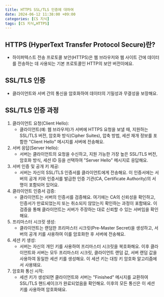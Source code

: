 ```yaml
---
title: HTTPS SSL/TLS 인증에 대하여
date: 2024-06-12 11:38:00 +09:00
categories: [CS 지식]
tags: [CS 지식,HTTPS]
---
```


## HTTPS (HyperText Transfer Protocol Secure)란? 
- 하이퍼텍스트 전송 프로토콜 보안(HTTPS)은 웹 브라우저와 웹 사이트 간에 데이터를 전송하는 데 사용되는 기본 프로토콜인 HTTP의 보안 버전이에요.

## SSL/TLS 인증
- 클라이언트와 서버 간의 통신을 암호화하여 데이터의 기밀성과 무결성을 보장해요.

## SSL/TLS 인증 과정
1. 클라이언트 요청(Client Hello):
   - 클라이언트(예: 웹 브라우저)가 서버에 HTTPS 요청을 보낼 때, 지원하는 SSL/TLS 버전, 암호화 방식(Cipher Suites), 압축 방법, 세션 재개 정보를 포함한 "Client Hello" 메시지를 서버에 전송해요.
2. 서버 응답(Server Hello):
   - 서버는 클라이언트의 요청을 수신하고, 지원 가능한 가장 높은 SSL/TLS 버전, 암호화 방식, 세션 ID 등을 선택하여 "Server Hello" 메시지로 응답해요.
3. 서버 인증 및 공개 키 제공:
   - 서버는 자신의 SSL/TLS 인증서를 클라이언트에게 전송해요. 이 인증서에는 서버의 공개 키와 인증서를 발급한 인증 기관(CA, Certificate Authority)의 서명이 포함되어 있어요.
4. 클라이언트 인증서 검증:
   - 클라이언트는 서버의 인증서를 검증해요. 여기에는 CA의 신뢰성을 확인하고, 인증서가 만료되었는지 또는 취소되지 않았는지 확인하는 과정이 포함돼요. 이 검증을 통해 클라이언트는 서버가 주장하는 대로 신뢰할 수 있는 서버임을 확인해요.
5. 프리마스터 시크릿 생성:
   - 클라이언트는 랜덤한 프리마스터 시크릿(Pre-Master Secret)을 생성하고, 서버의 공개 키를 사용하여 이를 암호화한 후 서버에 전송해요.
6. 세션 키 생성:
   - 서버는 자신의 개인 키를 사용하여 프리마스터 시크릿을 복호화해요. 이후 클라이언트와 서버는 모두 프리마스터 시크릿, 클라이언트 랜덤 값, 서버 랜덤 값을 사용하여 동일한 세션 키를 생성해요. 이 세션 키는 대칭 키 암호화 알고리즘에서 사용돼요.
7. 암호화 통신 시작:
   - 세션 키가 생성되면 클라이언트와 서버는 "Finished" 메시지를 교환하여 SSL/TLS 핸드셰이크가 완료되었음을 확인해요. 이후의 모든 통신은 이 세션 키를 사용하여 암호화돼요.
